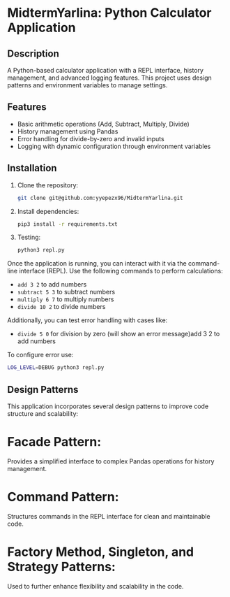 # MidtermYarlina: Python Calculator Application

## Description
A Python-based calculator application with a REPL interface, history management, and advanced logging features. This project uses design patterns and environment variables to manage settings.

## Features
- Basic arithmetic operations (Add, Subtract, Multiply, Divide)
- History management using Pandas
- Error handling for divide-by-zero and invalid inputs
- Logging with dynamic configuration through environment variables

## Installation
1. Clone the repository:
   ```bash
   git clone git@github.com:yyepezx96/MidtermYarlina.git
   ```
2. Install dependencies:
   ```bash
   pip3 install -r requirements.txt
   ```
3. Testing:
   ```bash
   python3 repl.py
   ```
Once the application is running, you can interact with it via the command-line interface (REPL). Use the following commands to perform calculations:

- `add 3 2` to add numbers
- `subtract 5 3` to subtract numbers
- `multiply 6 7` to multiply numbers
- `divide 10 2` to divide numbers

Additionally, you can test error handling with cases like:
- `divide 5 0` for division by zero (will show an error message)add 3 2 to add numbers


To configure error use:             
   ```bash
   LOG_LEVEL=DEBUG python3 repl.py                                                          
   ``` 
## Design Patterns

This application incorporates several design patterns to improve code structure and scalability:

# Facade Pattern: 
Provides a simplified interface to complex Pandas operations for history management.
# Command Pattern: 
Structures commands in the REPL interface for clean and maintainable code.
# Factory Method, Singleton, and Strategy Patterns: 
Used to further enhance flexibility and scalability in the code.
